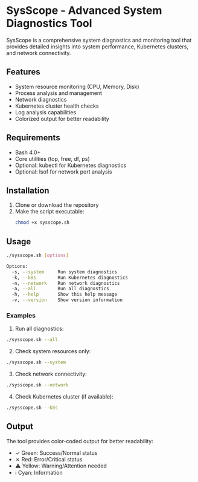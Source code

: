 # SysScope - Advanced System Diagnostics Tool

SysScope is a comprehensive system diagnostics and monitoring tool that provides detailed insights into system performance, Kubernetes clusters, and network connectivity.

## Features

- System resource monitoring (CPU, Memory, Disk)
- Process analysis and management
- Network diagnostics
- Kubernetes cluster health checks
- Log analysis capabilities
- Colorized output for better readability

## Requirements

- Bash 4.0+
- Core utilities (top, free, df, ps)
- Optional: kubectl for Kubernetes diagnostics
- Optional: lsof for network port analysis

## Installation

1. Clone or download the repository
2. Make the script executable:
   ```bash
   chmod +x sysscope.sh
   ```

## Usage

```bash
./sysscope.sh [options]

Options:
  -s, --system     Run system diagnostics
  -k, --k8s        Run Kubernetes diagnostics
  -n, --network    Run network diagnostics
  -a, --all        Run all diagnostics
  -h, --help       Show this help message
  -v, --version    Show version information
```

### Examples

1. Run all diagnostics:
```bash
./sysscope.sh --all
```

2. Check system resources only:
```bash
./sysscope.sh --system
```

3. Check network connectivity:
```bash
./sysscope.sh --network
```

4. Check Kubernetes cluster (if available):
```bash
./sysscope.sh --k8s
```

## Output

The tool provides color-coded output for better readability:
- ✓ Green: Success/Normal status
- ✗ Red: Error/Critical status
- ⚠ Yellow: Warning/Attention needed
- ℹ Cyan: Information
